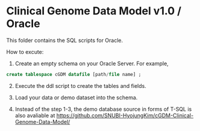 # Clinical Genome Data Model v1.0 / Oracle

This folder contains the SQL scripts for Oracle.

How to excute:

1. Create an empty schema on your Oracle Server.
For example,
```SQL
create tablespace cGDM datafile [path/file name] ;
```

2. Execute the ddl script to create the tables and fields.

3. Load your data or demo dataset into the schema.

4. Instead of the step 1-3, the demo database source in forms of T-SQL is also avaliable 
at https://github.com/SNUBI-HyojungKim/cGDM-Clinical-Genome-Data-Model/
